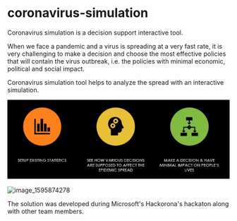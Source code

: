 # coronavirus-simulation
Coronavirus simulation is a decision support interactive tool. 

When we face a pandemic and a virus is spreading at a very fast rate, it is very challenging to make a decision and choose the most effective policies that will contain the virus outbreak, i.e. the policies with minimal economic, political and social impact.

Coronavirus simulation tool helps to analyze the spread with an interactive simulation.

![img](/img/sim.jpg)


![image_1595874278](https://user-images.githubusercontent.com/53661358/88577564-e4edb980-d04f-11ea-8a13-f883763297ac.gif)



The solution was developed during Microsoft's Hackorona's hackaton along with other team members.
